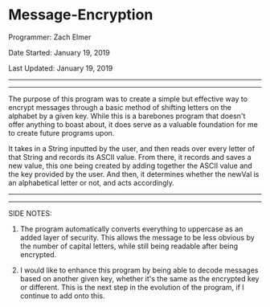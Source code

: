 # Message-Encryption

Programmer: Zach Elmer

Date Started: January 19, 2019

Last Updated: January 19, 2019

-----------------------------------------------

-----------------------------------------------

The purpose of this program was to create a simple but effective way to encrypt messages through a basic method of 
shifting letters on the alphabet by a given key. While this is a barebones program that doesn't offer anything to boast about, 
it does serve as a valuable foundation for me to create future programs upon. 

It takes in a String inputted by the user, and then reads over every letter of that String and records its ASCII value. From there, it records and saves a new value, this one being created by adding together the ASCII value and the key provided by the user. And then, it determines whether the newVal is an alphabetical letter or not, and acts accordingly. 

-----------------------------------------------

-----------------------------------------------

SIDE NOTES: 

1. The program automatically converts everything to uppercase as an added layer of security. This allows the message to be less obvious by the number of capital letters, while still being readable after being encrypted. 

2. I would like to enhance this program by being able to decode messages based on another given key, whether it's the same as the
encrypted key or different. This is the next step in the evolution of the program, if I continue to add onto this. 
